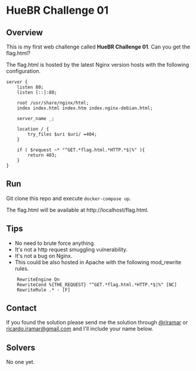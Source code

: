 # HueBR Challenge 01

## Overview

This is my first web challenge called **HueBR Challenge 01**. Can you get the flag.html?

The flag.html is hosted by the latest Nginx version hosts with the following configuration.

```
server {
    listen 80;
    listen [::]:80;

    root /usr/share/nginx/html;
    index index.html index.htm index.nginx-debian.html;

    server_name _;

    location / {
        try_files $uri $uri/ =404;
    }

    if ( $request ~* "^GET.*flag.html.*HTTP.*$|%" ){
        return 403;
    }
}
```

## Run

Git clone this repo and execute `docker-compose up`.

The flag.html will be available at http://localhost/flag.html.

## Tips

* No need to brute force anything.
* It's not a http request smuggling vulnerability.
* It's not a bug on Nginx.
* This could be also hosted in Apache with the following mod_rewrite rules.

```
    RewriteEngine On
    RewriteCond %{THE_REQUEST} "^GET.*flag.html.*HTTP.*$|%" [NC]
    RewriteRule .* - [F]
```

## Contact

If you found the solution please send me the solution through [@riramar](https://twitter.com/ricardo_iramar) or ricardo.iramar@gmail.com and I'll include your name below.

## Solvers

No one yet.
